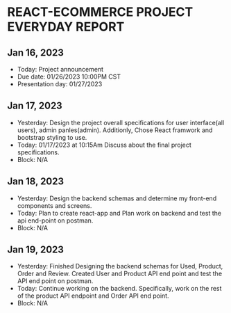 # REACT-ECOMMERCE PROJECT EVERYDAY REPORT

## Jan 16, 2023 
* Today: Project announcement
* Due date: 01/26/2023 10:00PM CST
* Presentation day: 01/27/2023

## Jan 17, 2023
* Yesterday: Design the project overall specifications for user interface(all users), admin panles(admin). Additionly, Chose React framwork and bootstrap styling to use. 
* Today: 01/17/2023 at 10:15Am Discuss about the final project specifications. 
* Block: N/A

## Jan 18, 2023
* Yesterday: Design the backend schemas and determine my front-end components and screens.
* Today: Plan to create react-app and Plan work on backend and test the api end-point on postman.
* Block: N/A 


## Jan 19, 2023
* Yesterday: Finished Designing the backend schemas for Used, Product, Order and Review. Created 
   User and Product API end point and test the API end point on postman. 
* Today: Continue working on the backend. Specifically, work on the rest of the product API endpoint 
  and Order API end point. 
* Block: N/A 
